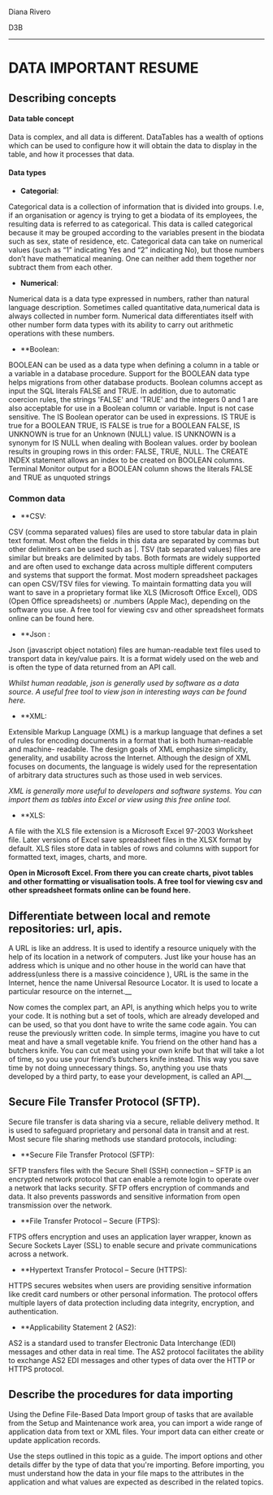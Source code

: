 Diana Rivero

D3B
___ 
# DATA IMPORTANT RESUME

## Describing concepts

#### Data table concept
Data is complex, and all data is different. DataTables has a wealth of options which can be used to configure how it will obtain the data to display in the table, and how it processes that data.

#### Data types
  * **Categorial**:

Categorical data is a collection of information that is divided into groups. I.e, if an organisation or agency is trying to get a biodata of its employees, the                    resulting data is referred to as categorical. This data is called categorical because it may be grouped according to the variables present in the biodata                         such as sex, state of residence, etc.
Categorical data can take on numerical values (such as “1” indicating Yes and “2” indicating No), but those numbers don’t have mathematical meaning. One can                    neither add them together nor subtract them from each other.

* **Numerical**:

Numerical data is a data type expressed in numbers, rather than natural language description. Sometimes called quantitative data,numerical data is always                         collected in number form. Numerical data differentiates itself with other number form data types with its ability to carry out arithmetic operations with                     these numbers.

* **Boolean: 

BOOLEAN can be used as a data type when defining a column in a table or a variable in a database procedure. Support for the BOOLEAN data type helps migrations                   from other database products.
Boolean columns accept as input the SQL literals FALSE and TRUE. In addition, due to automatic coercion rules, the strings 'FALSE' and 'TRUE' and the integers 0                 and 1 are also acceptable for use in a Boolean column or variable. Input is not case sensitive.
The IS Boolean operator can be used in expressions. IS TRUE is true for a BOOLEAN TRUE, IS FALSE is true for a BOOLEAN FALSE, IS UNKNOWN is true for an Unknown                   (NULL) value. IS UNKNOWN is a synonym for IS NULL when dealing with Boolean values.
order by boolean results in grouping rows in this order: FALSE, TRUE, NULL.
The CREATE INDEX statement allows an index to be created on BOOLEAN columns.
Terminal Monitor output for a BOOLEAN column shows the literals FALSE and TRUE as unquoted strings

### Common data 
* **CSV: 

CSV (comma separated values) files are used to store tabular data in plain text format. Most often the fields in this data are separated by commas but                           other delimiters can be used such as |. TSV (tab separated values) files are similar but breaks are delimited by tabs. Both formats are widely supported                         and are often used to exchange data across multiple different computers and systems that support the format.
Most modern spreadsheet packages can open CSV/TSV files for viewing. To maintain formatting data you will want to save in a proprietary format like XLS                            (Microsoft Office Excel), ODS (Open Office spreadsheets) or .numbers (Apple Mac), depending on the software you use. A free tool for viewing csv and                              other spreadsheet formats online can be found here.

* **Json : 

Json (javascript object notation) files are human-readable text files used to transport data in key/value pairs. It is a format widely used on the web and is often              the type of data returned from an API call.

*Whilst human readable, json is generally used by software as a data source. A useful free tool to view json in interesting ways can be found here.*

* **XML: 

Extensible Markup Language (XML) is a markup language that defines a set of rules for encoding documents in a format that is both human-readable and machine-                     readable. The design goals of XML emphasize simplicity, generality, and usability across the Internet. Although the design of XML focuses on documents,                          the language is widely used for the representation of arbitrary data structures such as those used in web services.

*XML is generally more useful to developers and software systems. You can import them as tables into Excel or view using this free online tool.*

* **XLS:

A file with the XLS file extension is a Microsoft Excel 97-2003 Worksheet file. Later versions of Excel save spreadsheet files in the XLSX format by default. XLS                 files store data in tables of rows and columns with support for formatted text, images, charts, and more.

**Open in Microsoft Excel. From there you can create charts, pivot tables and other formatting or visualisation tools. A free tool for viewing csv and other                       spreadsheet formats online can be found here.**


## Differentiate between local and remote repositories: url, apis.

A URL is like an address. It is used to identify a resource uniquely with the help of its location in a network of computers. Just like your house has an address which is unique and no other house in the world can have that address(unless there is a massive coincidence ), URL is the same in the Internet, hence the name Universal Resource Locator. It is used to locate a particular resource on the internet.__

Now comes the complex part, an API, is anything which helps you to write your code. It is nothing but a set of tools, which are already developed and can be used, so that you dont have to write the same code again. You can reuse the previously written code. In simple terms, imagine you have to cut meat and have a small vegetable knife. You friend on the other hand has a butchers knife. You can cut meat using your own knife but that will take a lot of time, so you use your friend’s butchers knife instead. This way you save time by not doing unnecessary things. So, anything you use thats developed by a third party, to ease your development, is called an API.__

## Secure File Transfer Protocol (SFTP).

Secure file transfer is data sharing via a secure, reliable delivery method. It is used to safeguard proprietary and personal data in transit and at rest. Most secure file sharing methods use standard protocols, including:

* **Secure File Transfer Protocol (SFTP): 

SFTP transfers files with the Secure Shell (SSH) connection – SFTP is an encrypted network protocol that can enable a remote login to operate over a network that lacks security. SFTP offers encryption of commands and data. It also prevents passwords and sensitive information from open transmission over the network.

* **File Transfer Protocol – Secure (FTPS): 

FTPS offers encryption and uses an application layer wrapper, known as Secure Sockets Layer (SSL) to enable secure and private communications across a network.

* **Hypertext Transfer Protocol – Secure (HTTPS): 

HTTPS secures websites when users are providing sensitive information like credit card numbers or other personal information. The protocol offers multiple layers of data protection including data integrity, encryption, and authentication.

* **Applicability Statement 2 (AS2):

AS2 is a standard used to transfer Electronic Data Interchange (EDI) messages and other data in real time. The AS2 protocol facilitates the ability to exchange AS2 EDI messages and other types of data over the HTTP or HTTPS protocol.

## Describe the procedures for data importing

Using the Define File-Based Data Import group of tasks that are available from the Setup and Maintenance work area, you can import a wide range of application data from text or XML files. Your import data can either create or update application records. 

Use the steps outlined in this topic as a guide. The import options and other details differ by the type of data that you're importing. Before importing, you must understand how the data in your file maps to the attributes in the application and what values are expected as described in the related topics.
